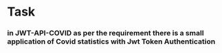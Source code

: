 # Task

### in JWT-API-COVID as per the requirement there is a small application of Covid statistics with Jwt Token Authentication
